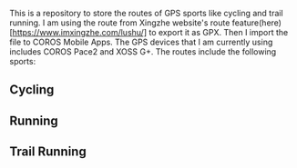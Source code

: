 This is a repository to store the routes of GPS sports like cycling and trail running. I am using the route from Xingzhe website's route feature(here)[https://www.imxingzhe.com/lushu/] to export it as GPX. Then I import the file to COROS Mobile Apps. The GPS devices that I am currently using includes COROS Pace2 and XOSS G+. The routes include the following sports: 
## Cycling 
## Running 
## Trail Running
